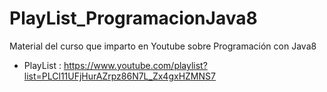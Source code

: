 # PlayList_ProgramacionJava8

Material del curso que imparto en Youtube sobre Programación con Java8

* PlayList : https://www.youtube.com/playlist?list=PLCl11UFjHurAZrpz86N7L_Zx4gxHZMNS7
